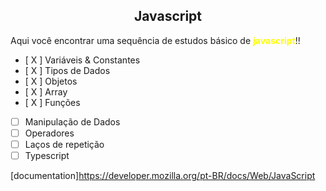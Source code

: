 <h2 align="center"><b>Javascript</b></h2>
<p>Aqui você encontrar uma sequência de estudos básico de <b style="color:yellow;">javascript</b>!!</p>

- [ X ]  Variáveis & Constantes
- [ X ]  Tipos de Dados
- [ X ]  Objetos
- [ X ]  Array
- [ X ]  Funções
- [  ]  Manipulação de Dados
- [  ]  Operadores
- [  ]  Laços de repetição
- [  ]  Typescript

[documentation]https://developer.mozilla.org/pt-BR/docs/Web/JavaScript

